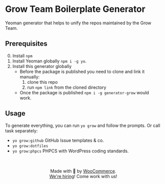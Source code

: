 # Grow Team Boilerplate Generator

Yeoman generator that helps to unify the repos maintained by the Grow Team.


## Prerequisites

0. Install `npm`
1. Install Yeoman globally `npm i -g yo`.
2. Install this generator globally
	- Before the package is published you need to clone and link it manually:
		1. clone this repo
		2. run `npm link` from the cloned directory
	- Once the package is published `npm i -g generator-grow` would work.


## Usage

To generate everything, you can run `yo grow` and follow the prompts.
Or call task separately:
- `yo grow:github` GitHub Issue templates & co.
- `yo grow:dotfiles`
- `yo grow:phpcs` PHPCS with WordPress coding standards.

<p align="center">
	<br/><br/>
	Made with 💜 by <a href="https://woocommerce.com/">WooCommerce</a>.<br/>
	<a href="https://woocommerce.com/careers/">We're hiring</a>! Come work with us!
</p>
